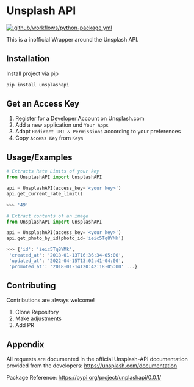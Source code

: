 
# Unsplash API

[![.github/workflows/python-package.yml](https://github.com/SimonStaehli/UnsplashAPI/actions/workflows/python-package.yml/badge.svg)](https://github.com/SimonStaehli/UnsplashAPI/actions/workflows/python-package.yml)

This is a inofficial Wrapper around the Unsplash API. 

## Installation

Install project via pip

```bash
pip install unsplashapi
```

## Get an Access Key

1. Register for a Developer Account on Unsplash.com
2. Add a new application und `Your Apps`
3. Adapt `Redirect URI & Permissions` according to your preferences
4. Copy `Access Key` from `Keys`

    
## Usage/Examples

```python
# Extracts Rate Limits of your key
from UnsplashAPI import UnsplashAPI

api = UnsplashAPI(access_key='<your key>')
api.get_current_rate_limit()

>>> '49'

```
```python
# Extract contents of an image
from UnsplashAPI import UnsplashAPI

api = UnsplashAPI(access_key='<your key>')
api.get_photo_by_id(photo_id='ieic5Tq8YMk')

>>> {'id': 'ieic5Tq8YMk',
 'created_at': '2018-01-13T16:36:34-05:00',
 'updated_at': '2022-04-15T13:02:41-04:00',
 'promoted_at': '2018-01-14T20:42:18-05:00' ...}

```



## Contributing

Contributions are always welcome!

1. Clone Repository 
2. Make adjustments
3. Add PR



## Appendix

All requests are documented in the official Unsplash-API documentation provided
from the developers: https://unsplash.com/documentation

Package Reference: https://pypi.org/project/unplashapi/0.0.1/

